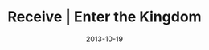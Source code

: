 ---
layout: message
category: message
series: "Kingdom Come"
title: "Receive | Enter the Kingdom"
date: 2013-10-19
audio-description: ""
audio: "http://www.crossroads.net/players/media/hq/101913_Service.mp3"
audio-title: "Receive | Enter the Kingdom"
audio-duration: "36&#58;15"
video-description: ""
video-title: "Receive | Enter the Kingdom"
video: "https://s3.amazonaws.com/crossroadsvideomessages/101913_Service.mp4"
program-description: "Program &#58; Wk2 Kingdom Come"
program: "http://www.crossroads.net/players/media/hq/KingdomProgram_Week2_LO.pdf"
program-title: "Receive | Enter the Kingdom"
---